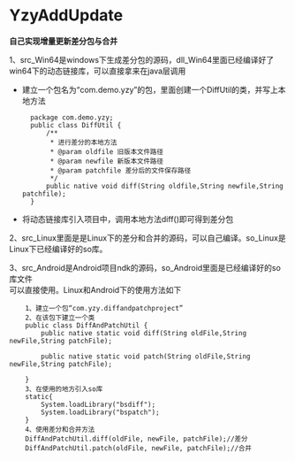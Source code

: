 # YzyAddUpdate

**自己实现增量更新差分包与合并** 


1、src_Win64是windows下生成差分包的源码，dll_Win64里面已经编译好了win64下的动态链接库，可以直接拿来在java层调用  

- 建立一个包名为“com.demo.yzy”的包，里面创建一个DiffUtil的类，并写上本地方法

		package com.demo.yzy;
		public class DiffUtil {
			/**
			 * 进行差分的本地方法
			 * @param oldfile 旧版本文件路径
			 * @param newfile 新版本文件路径
			 * @param patchfile	差分后的文件保存路径
			 */
			public native void diff(String oldfile,String newfile,String patchfile);
		}

- 将动态链接库引入项目中，调用本地方法diff()即可得到差分包

2、src_Linux里面是是Linux下的差分和合并的源码，可以自己编译。so_Linux是Linux下已经编译好的so库。


3、src_Android是Android项目ndk的源码，so_Android里面是已经编译好的so库文件  
可以直接使用。Linux和Android下的使用方法如下  

        1、建立一个包“com.yzy.diffandpatchproject”
        2、在该包下建立一个类  
        public class DiffAndPatchUtil {
        	public native static void diff(String oldFile,String newFile,String patchFile);
        	
        	public native static void patch(String oldFile,String newFile,String patchFile);
        
        }  
        3、在使用的地方引入so库  
        static{
            System.loadLibrary("bsdiff");
            System.loadLibrary("bspatch");
        }
        4、使用差分和合并方法
        DiffAndPatchUtil.diff(oldFile, newFile, patchFile);//差分
        DiffAndPatchUtil.patch(oldFile, newFile, patchFile);//合并
        

        

